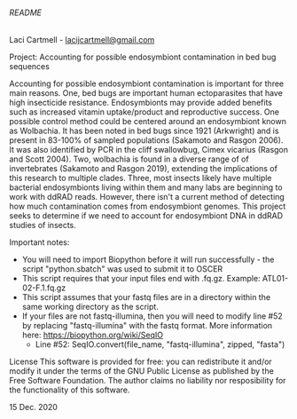 ###### README ######

Laci Cartmell - lacijcartmell@gmail.com

Project: Accounting for possible endosymbiont contamination in bed bug sequences
 
Accounting for possible endosymbiont contamination is important for three main reasons. One, bed bugs are important human ectoparasites that have high insecticide 
resistance. Endosymbionts may provide added benefits such as increased vitamin uptake/product and reproductive success. One possible control method could be centered 
around an endosymbiont known as Wolbachia. It has been noted in bed bugs since 1921 (Arkwright) and is present in 83-100% of sampled populations (Sakamoto and Rasgon 2006). 
It was also identified by PCR in the cliff swallowbug, Cimex vicarius (Rasgon and Scott 2004). Two, wolbachia is found in a diverse range of of invertebrates 
(Sakamoto and Rasgon 2019), extending the implications of this research to multiple clades. Three, most insects likely have multiple bacterial endosymbionts living 
within them and many labs are beginning to work with ddRAD reads. However, there isn't a current method of detecting how much contamination comes from endosymbiont genomes. 
This project seeks to determine if we need to account for endosymbiont DNA in ddRAD studies of insects. 


Important notes:
- You will need to import Biopython before it will run successfully
      - the script "python.sbatch" was used to submit it to OSCER 
- This script requires that your input files end with .fq.gz. Example: ATL01-02-F.1.fq.gz
- This script assumes that your fastq files are in a directory within the same working directory as the script. 
- If your files are not fastq-illumina, then you will need to modify line #52 by replacing "fastq-illumina" with 
  the fastq format. More information here: https://biopython.org/wiki/SeqIO
     - Line #52: SeqIO.convert(file_name, "fastq-illumina", zipped, "fasta")

License
This software is provided for free: you can redistribute it and/or modify it under the terms of the GNU Public License as published by the Free Software Foundation. 
The author claims no liability nor resposibility for the functionality of this software.


15 Dec. 2020


